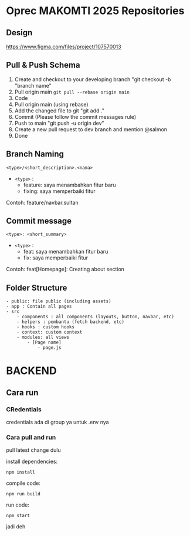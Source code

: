 # Oprec MAKOMTI 2025 Repositories

## Design

https://www.figma.com/files/project/107570013

## Pull & Push Schema

1. Create and checkout to your developing branch "git checkout -b "branch name"
2. Pull origin main `git pull --rebase origin main`
3. Code
4. Pull origin main (using rebase) 
5. Add the changed file to git "git add ."
6. Commit (Please follow the commit messages rule)
7. Push to main "git push -u origin dev"
8. Create a new pull request to dev branch and mention @salmon
9. Done

## Branch Naming

`<type>/<short_description>.<nama>`

- `<type>` :
  - feature: saya menambahkan fitur baru
  - fixing: saya memperbaiki fitur

Contoh: feature/navbar.sultan

## Commit message

`<type>: <short_summary>`

- `<type>` :
  - feat: saya menambahkan fitur baru
  - fix: saya memperbaiki fitur

Contoh: feat[Homepage]: Creating about section

## Folder Structure

```
- public: file public (including assets)
- app : Contain all pages
- src
    - components : all components (layouts, button, navbar, etc)
    - helpers : pembantu (fetch backend, etc)
    - hooks : custom hooks
    - context: custom context
    - modules: all views
        - [Page name]
            - page.js
```


# BACKEND
## Cara run

### CRedentials
credentials ada di group ya untuk .env nya

### Cara pull and run
pull latest change dulu

install dependencies:
```
npm install
```

compile code:
```
npm run build
```

run code:
```
npm start
```

jadi deh
